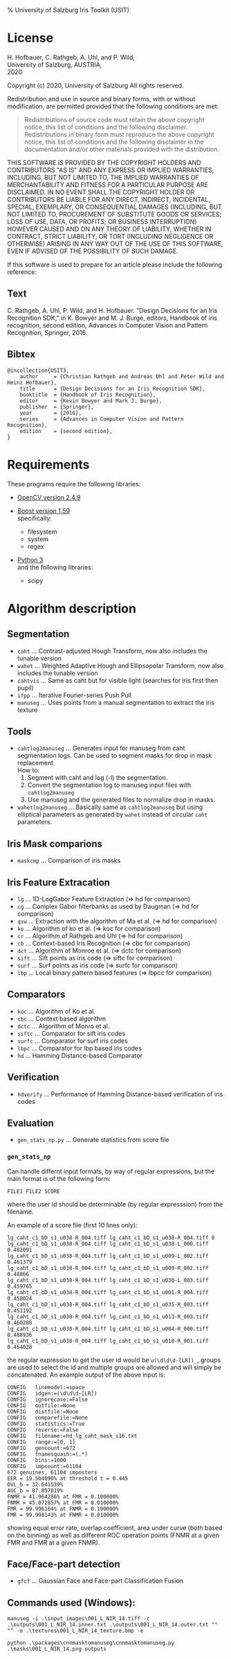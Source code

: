 % University of Salzburg Iris Toolkit (USIT)


License
=======

H. Hofbauer, C. Rathgeb, A. Uhl, and P. Wild,  
University of Salzburg, AUSTRIA,  
2020

Copyright (c) 2020, University of Salzburg
All rights reserved.

Redistribution and use in source and binary forms, with or without modification, are permitted provided that the following conditions are met:

> Redistributions of source code must retain the above copyright notice, this
> list of conditions and the following disclaimer.
> Redistributions in binary form must reproduce the above copyright notice,
> this list of conditions and the following disclaimer in the documentation
> and/or other materials provided with the distribution.

THIS SOFTWARE IS PROVIDED BY THE COPYRIGHT HOLDERS AND CONTRIBUTORS "AS IS" AND ANY EXPRESS OR IMPLIED WARRANTIES, INCLUDING, BUT NOT LIMITED TO, THE IMPLIED WARRANTIES OF MERCHANTABILITY AND FITNESS FOR A PARTICULAR PURPOSE ARE DISCLAIMED. IN NO EVENT SHALL THE COPYRIGHT HOLDER OR CONTRIBUTORS BE LIABLE FOR ANY DIRECT, INDIRECT, INCIDENTAL, SPECIAL, EXEMPLARY, OR CONSEQUENTIAL DAMAGES (INCLUDING, BUT NOT LIMITED TO, PROCUREMENT OF SUBSTITUTE GOODS OR SERVICES; LOSS OF USE, DATA, OR PROFITS; OR BUSINESS INTERRUPTION) HOWEVER CAUSED AND ON ANY THEORY OF LIABILITY, WHETHER IN CONTRACT, STRICT LIABILITY, OR TORT (INCLUDING NEGLIGENCE OR OTHERWISE) ARISING IN ANY WAY OUT OF THE USE OF THIS SOFTWARE, EVEN IF ADVISED OF THE POSSIBILITY OF SUCH DAMAGE.

If this software is used to prepare for an article please include the following reference:

Text
----

C. Rathgeb, A. Uhl, P. Wild, and H. Hofbauer. "Design Decisions for an Iris Recognition SDK," in K. Bowyer and M. J. Burge, editors, Handbook of iris recognition, second edition, Advances in Computer Vision and Pattern Recognition, Springer, 2016.

Bibtex
------

    @incollection{USIT3,
        author     = {Christian Rathgeb and Andreas Uhl and Peter Wild and Heinz Hofbauer},
        title      = {Design Decisions for an Iris Recognition SDK},
        booktitle  = {Handbook of Iris Recognition},
        editor     = {Kevin Bowyer and Mark J. Burge},
        publisher  = {Springer},
        year       = {2016},
        series     = {Advances in Computer Vision and Pattern Recognition},
        edition    = {second edition},
    }


Requirements
============

These programs require the following libraries:

 - [OpenCV version 2.4.9](http://opencv.org)
 - [Boost version 1.59](http://www.boost.org)  
    specifically:
    - filesystem
    - system
    - regex

 - [Python 3](http://python.org)  
   and the following libraries:
    - scipy

Algorithm description
=====================


Segmentation
------------

 * `caht` ... Contrast-adjusted Hough Transform, now also includes the tunable version
 * `wahet` ... Weighted Adaptive Hough and Ellipsopolar Transform, now also includes the tunable version
 * `cahtvis` ... Same as caht but for visible light (searches for iris first then pupil)
 * `ifpp` ... Iterative Fourier-series Push Pull
 * `manuseg` ... Uses points from a manual segmentation to extract the iris texture


Tools
-----

 * `cahtlog2manuseg` ... Generates input for manuseg from caht segmentation logs. Can be used to segment masks for drop in mask replacement.  
   How to:
    1. Segment with caht and log (-l) the segmentation.
    2. Convert the segmentation log to manuseg input files with `cahtlog2manuseg`
    3. Use manuseg and the generated files to normalize drop in masks.
 * `wahetlog2manuseg` ... Basically same as `cahtlog2manuseg` but using elliptical parameters as generated by `wahet` instead of circular `caht` parameters.

Iris Mask comparions
--------------------

 * `maskcmp` ... Comparison of iris masks


Iris Feature Extracation
------------------------

 * `lg` ... 1D-LogGabor Feature Extraction (=> hd for comparison)
 * `cg` ... Complex Gabor filterbanks as used by Daugman (=> hd for comparison)
 * `qsw` ... Extraction with the algorithm of Ma et al. (=> hd for comparison)
 * `ko` ... Algorithm of ko et al. (=> koc for comparison)
 * `cr` ... Algorithm of Rathgeb and Uhl (=> hd for comparison)
 * `cb` ... Context-based Iris Recognition (=> cbc for comparison)
 * `dct` ... Algorithm of Monroe et al. (=> dctc for comparison)
 * `sift` ... Sift points as iris code (=> siftc for comparison)
 * `surf` ... Surf points as iris code (=> surfc for comparison)
 * `lbp` ... Local binary pattern based features (=> lbpcc for comparison)


Comparators
-----------

 * `koc` ... Algorithm of Ko et al.
 * `cbc` ... Context based algorithm
 * `dctc` ... Algorithm of Monro et al.
 * `siftc` ... Comparator for sift iris codes
 * `surfc` ... Comparator for surf iris codes
 * `lbpc` ... Comparator for lbp based iris codes
 * `hd` ... Hamming Distance-based Comparator


Verification
------------

 * `hdverify` ... Performance of Hamming Distance-based verification of iris codes


Evaluation
----------

 * `gen_stats_np.py` ... Generate statistics from score file

### `gen_stats_np`

Can handle differnt input formats, by way of regular expressions, but the main format is of the following form:

    FILE1 FILE2 SCORE

where the user id should be determinable (by regular expresssion) from the filename.

An example of a score file (first 10 lines only):

    lg_caht_c1_bD_s1_u038-R_004.tiff lg_caht_c1_bD_s1_u038-R_004.tiff 0
    lg_caht_c1_bD_s1_u038-R_004.tiff lg_caht_c1_bD_s1_u038-L_000.tiff 0.482091
    lg_caht_c1_bD_s1_u038-R_004.tiff lg_caht_c1_bD_s1_u009-L_002.tiff 0.461379
    lg_caht_c1_bD_s1_u038-R_004.tiff lg_caht_c1_bD_s1_u009-R_002.tiff 0.48866
    lg_caht_c1_bD_s1_u038-R_004.tiff lg_caht_c1_bD_s1_u030-L_003.tiff 0.459765
    lg_caht_c1_bD_s1_u038-R_004.tiff lg_caht_c1_bD_s1_u001-R_004.tiff 0.458024
    lg_caht_c1_bD_s1_u038-R_004.tiff lg_caht_c1_bD_s1_u035-R_003.tiff 0.451192
    lg_caht_c1_bD_s1_u038-R_004.tiff lg_caht_c1_bD_s1_u013-R_003.tiff 0.460288
    lg_caht_c1_bD_s1_u038-R_004.tiff lg_caht_c1_bD_s1_u004-R_000.tiff 0.488936
    lg_caht_c1_bD_s1_u038-R_004.tiff lg_caht_c1_bD_s1_u018-R_001.tiff 0.454028

the regular expression to get the user id would be `u(\d\d\d-[LR])_`, groups are used to select the id and multiple groups are allowed and will simply be concatenated. An example output of the above input is:

    CONFIG   linemodel:=space
    CONFIG   idgen:=(\d\d\d-[LR])
    CONFIG   ignorecase:=False
    CONFIG   outfile:=None
    CONFIG   distfile:=None
    CONFIG   comparefile:=None
    CONFIG   statistics:=True
    CONFIG   reverse:=False
    CONFIG   filename:=hd_lg_caht_mask_s16.txt
    CONFIG   range:=[0, 1]
    CONFIG   gencount:=672
    CONFIG   fnamesquash:=(.*)
    CONFIG   bins:=1000
    CONFIG   impcount:=61104
    672 genuines, 61104 imposters
    EER = 19.504090% at threshold t = 0.445 
    OVL_b = 32.641539%
    AUC_b = 87.897819%
    FNMR = 41.964286% at FMR = 0.100000% 
    FNMR = 45.072857% at FMR = 0.010000% 
    FMR = 99.996164% at FNMR = 0.100000% 
    FMR = 99.998143% at FNMR = 0.010000% 

showing equal error rate, overlap coefficient, area under curve (both based on the binning) as well as different ROC operation points (FNMR at a given FMR and FMR at a given FNMR).


Face/Face-part detection
------------------------

 * `gfcf` ... Gaussian Face and Face-part Classification Fusion



Commands used (Windows):
---------------------

```shell
manuseg -i .\input_images\001_L_NIR_14.tiff -c .\outputs\001_L_NIR_14.inner.txt .\outputs\001_L_NIR_14.outer.txt "" "" -o .\textures\001_L_NIR_14_texture.bmp -e
```

```shell
python .\packages\cnnmasktomanuseg\cnnmasktomanuseg.py .\masks\001_L_NIR_14.png outputs
```